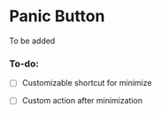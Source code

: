 # Panic Button
To be added

### To-do:
- [ ] Customizable shortcut for minimize
- [ ] Custom action after minimization

